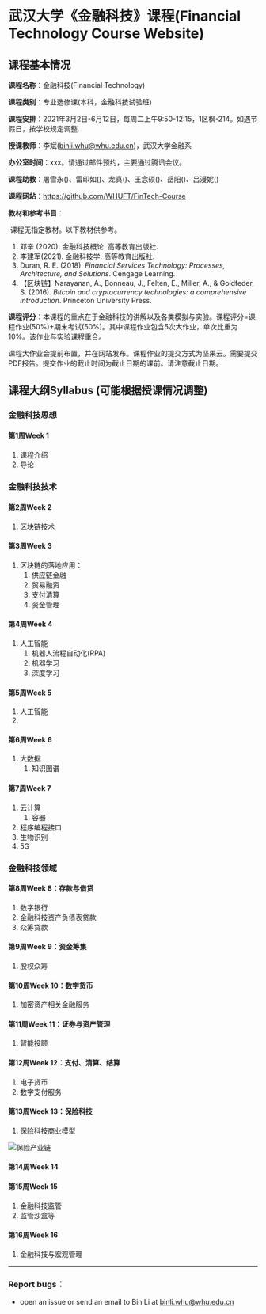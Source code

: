 # 武汉大学《金融科技》课程(Financial Technology Course Website)

## 课程基本情况

**课程名称**：金融科技(Financial Technology)

**课程类别**：专业选修课(本科，金融科技试验班)

**课程安排**：2021年3月2日-6月12日，每周二上午9:50-12:15，1区枫-214。如遇节假日，按学校规定调整.

**授课教师**：李斌(binli.whu@whu.edu.cn)，武汉大学金融系

**办公室时间**：xxx。请通过邮件预约，主要通过腾讯会议。

**课程助教**：屠雪永()、雷印如()、龙真()、王念硕()、岳阳()、吕漫妮()

**课程网站**：https://github.com/WHUFT/FinTech-Course

**教材和参考书目**：

​		课程无指定教材。以下教材供参考。

1. 邓辛 (2020). 金融科技概论. 高等教育出版社.
2. 李建军(2021). 金融科技学. 高等教育出版社.
3. Duran, R. E. (2018). *Financial Services Technology: Processes, Architecture, and Solutions*. Cengage Learning.
4. 【区块链】Narayanan, A., Bonneau, J., Felten, E., Miller, A., & Goldfeder, S. (2016). *Bitcoin and cryptocurrency technologies: a comprehensive introduction*. Princeton University Press. 


**课程评分**：本课程的重点在于金融科技的讲解以及各类模拟与实验。课程评分=课程作业(50%)+期末考试(50%)。其中课程作业包含5次大作业，单次比重为10%。该作业与实验课程重合。

​		课程大作业会提前布置，并在网站发布。课程作业的提交方式为坚果云。需要提交PDF报告。提交作业的截止时间为截止日期的课前。请注意截止日期。

## 课程大纲Syllabus (可能根据授课情况调整)

### 金融科技思想

#### 第1周Week 1
1. 课程介绍
2. 导论

### 金融科技技术

#### 第2周Week 2

1. 区块链技术

#### 第3周Week 3

1. 区块链的落地应用：
   1. 供应链金融
   2. 贸易融资
   3. 支付清算
   4. 资金管理

#### 第4周Week 4

1. 人工智能
   1. 机器人流程自动化(RPA)
   2. 机器学习
   3. 深度学习

#### 第5周Week 5

1. 人工智能
2. 

#### 第6周Week 6

1. 大数据
   1. 知识图谱

#### 第7周Week 7

1. 云计算
   1. 容器
2. 程序编程接口
3. 生物识别
4. 5G

### 金融科技领域

#### 第8周Week 8：存款与借贷

1. 数字银行
2. 金融科技资产负债表贷款
3. 众筹贷款

#### 第9周Week 9：资金筹集

1. 股权众筹

#### 第10周Week 10：数字货币

1. 加密资产相关金融服务

#### 第11周Week 11：证券与资产管理

1. 智能投顾

#### 第12周Week 12：支付、清算、结算

1. 电子货币
2. 数字支付服务

#### 第13周Week 13：保险科技

1. 保险科技商业模型

![保险产业链](金融科技(UG)-课程大纲.assets/保险产业链.png)

#### 第14周Week 14

#### 第15周Week 15

1. 金融科技监管
2. 监管沙盒等

#### 第16周Week 16

1. 金融科技与宏观管理


---

### Report bugs：

* open an issue or send an email to Bin Li at binli.whu@whu.edu.cn
